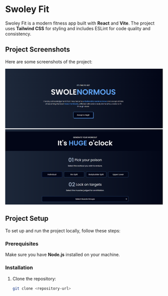 # Swoley Fit

Swoley Fit is a modern fitness app built with **React** and **Vite**. The project uses **Tailwind CSS** for styling and includes ESLint for code quality and consistency.

## Project Screenshots

Here are some screenshots of the project:

![Screenshot 1](demo/image1.png)
![Screenshot 2](demo/image2.png)

## Project Setup

To set up and run the project locally, follow these steps:

### Prerequisites

Make sure you have **Node.js** installed on your machine.

### Installation

1. Clone the repository:
   ```bash
   git clone <repository-url>
